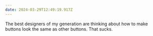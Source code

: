 ```yaml
---
date: 2024-03-29T12:49:19.917Z
---
```


The best designers of my generation are thinking about how to make buttons look the same as other buttons. That sucks.
